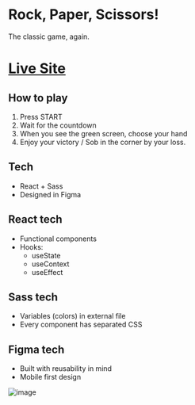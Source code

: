 
# Rock, Paper, Scissors!

The classic game, again.

# [Live Site](https://gorgeous-sable-71ba0d.netlify.app)

## How to play

1. Press START
2. Wait for the countdown
3. When you see the green screen, choose your hand
4. Enjoy your victory / Sob in the corner by your loss.

## Tech

- React + Sass
- Designed in Figma

## React tech

- Functional components
- Hooks:
   - useState
   - useContext
   - useEffect

## Sass tech

- Variables (colors) in external file
- Every component has separated CSS

## Figma tech

- Built with reusability in mind
- Mobile first design

![image](https://user-images.githubusercontent.com/43412231/174499361-ae8f0a77-1825-45a9-b564-f546db8be9ef.png)
